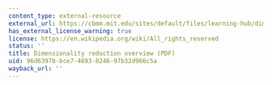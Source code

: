```yaml
---
content_type: external-resource
external_url: https://cbmm.mit.edu/sites/default/files/learning-hub/dimensionality-part-i.pdf
has_external_license_warning: true
license: https://en.wikipedia.org/wiki/All_rights_reserved
status: ''
title: Dimensionality reduction overview (PDF)
uid: 96d6397b-bce7-4693-8246-97b32d966c5a
wayback_url: ''
---
```

